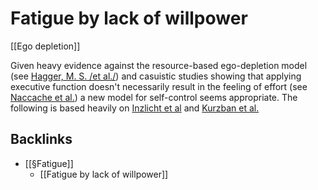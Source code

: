 # Fatigue by lack of willpower
[[Ego depletion]]

Given heavy evidence against the resource-based ego-depletion model (see [Hagger, M. S. /et al./](papers3://publication/doi/10.1177/1745691616652873)) and casuistic studies showing that applying executive function doesn't necessarily result in the feeling of effort (see [Naccache et al.](papers3://publication/doi/10.1016/j.neuropsychologia.2004.11.024)) a new model for self-control seems appropriate. The following is based heavily on [Inzlicht et al](papers3://publication/doi/10.1016/j.tics.2013.12.009) and [Kurzban et al.](papers3://publication/doi/10.1017/S0140525X12003196)

## Backlinks
* [[§Fatigue]]
	* [[Fatigue by lack of willpower]]

<!-- #Life -->

<!-- {BearID:A69ED52C-D916-46E2-AC2F-58C3EEBA9278-15756-00001303617FF614} -->
